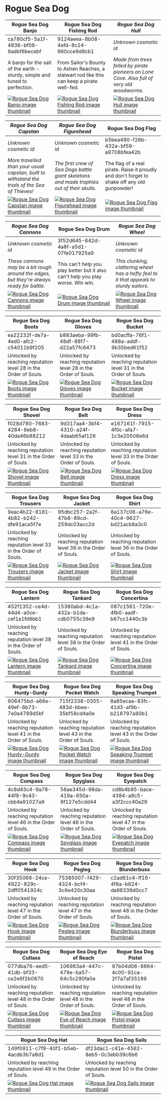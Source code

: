 # Rogue Sea Dog

| Rogue Sea Dog Banjo | Rogue Sea Dog Fishing Rod | *Rogue Sea Dog Hull* |
| ------------------- | ------------------------- | -------------------- |
| ca780cf5-5a1f-4836-bf06-9adbf6becebf | 9124aeea-8b08-4efd-8c24-960cce9d8cb1 | *Unknown cosmetic id* |
| A banjo for the salt of the earth - sturdy, simple and tuned to perfection. | From Sailor's Bounty to Ashen Reaches, a stalwart rod like this can keep a pirate well-fed. | *Made from trees felled by pirate pioneers on Lone Cove. Also full of very old woodworms.* |
| [![Rogue Sea Dog Banjo image thumbnail](https://seaofthieves.wiki.gg/images/a/a3/Rogue_Sea_Dog_Banjo.png)](https://seaofthieves.wiki.gg/wiki/Rogue_Sea_Dog_Banjo) | [![Rogue Sea Dog Fishing Rod image thumbnail](https://seaofthieves.wiki.gg/images/e/e1/Rogue_Sea_Dog_Fishing_Rod.png)](https://seaofthieves.wiki.gg/wiki/Rogue_Sea_Dog_Fishing_Rod) | [![*Rogue Sea Dog Hull* image thumbnail](https://cdn.merciasquill.com/images/67035fed8ad30bf0035179c4)](https://seaofthieves.wiki.gg/wiki/Rogue_Sea_Dog_Hull) |

| *Rogue Sea Dog Capstan* | *Rogue Sea Dog Figurehead* | Rogue Sea Dog Flag |
| ----------------------- | -------------------------- | ------------------ |
| *Unknown cosmetic id* | *Unknown cosmetic id* | b5bea490-f26b-432a-bf59-a9708bfea42b |
| *More travelled than your usual capstan, built to withstand the trials of the Sea of Thieves!* | *The first crew of Sea Dogs battle giant skeletons and made trophies out of their skulls.* | The flag of a real pirate. Raise it proudly and don't forget to shake off any old gunpowder! |
| [![*Rogue Sea Dog Capstan* image thumbnail](https://cdn.merciasquill.com/images/67035fed8ad30bf0035179c4)](https://seaofthieves.wiki.gg/wiki/Rogue_Sea_Dog_Capstan) | [![*Rogue Sea Dog Figurehead* image thumbnail](https://cdn.merciasquill.com/images/67035fed8ad30bf0035179c4)](https://seaofthieves.wiki.gg/wiki/Rogue_Sea_Dog_Figurehead) | [![Rogue Sea Dog Flag image thumbnail](https://seaofthieves.wiki.gg/images/5/58/Rogue_Sea_Dog_Flag.png)](https://seaofthieves.wiki.gg/wiki/Rogue_Sea_Dog_Flag) |

| *Rogue Sea Dog Cannons* | Rogue Sea Dog Drum | *Rogue Sea Dog Wheel* |
| ----------------------- | ------------------ | --------------------- |
| *Unknown cosmetic id* | 3f52d645-642d-4a8f-a5d1-07fe017925a9 | *Unknown cosmetic id* |
| *These cannons may be a bit rough around the edges, but they're always ready for battle.* | This can't help you play better but it also can't help you play worse. Win win. | *This clunking, clattering wheel has a hefty feel to it that appeals to sturdy sailors.* |
| [![*Rogue Sea Dog Cannons* image thumbnail](https://cdn.merciasquill.com/images/67035fed8ad30bf0035179c4)](https://seaofthieves.wiki.gg/wiki/Rogue_Sea_Dog_Cannons) | [![Rogue Sea Dog Drum image thumbnail](https://seaofthieves.wiki.gg/images/2/29/Rogue_Sea_Dog_Drum.png)](https://seaofthieves.wiki.gg/wiki/Rogue_Sea_Dog_Drum) | [![*Rogue Sea Dog Wheel* image thumbnail](https://cdn.merciasquill.com/images/67035fed8ad30bf0035179c4)](https://seaofthieves.wiki.gg/wiki/Rogue_Sea_Dog_Wheel) |

| Rogue Sea Dog Boots | Rogue Sea Dog Gloves | Rogue Sea Dog Bucket |
| ------------------- | -------------------- | -------------------- |
| ea22232f-de7a-4ed0-afc2-c54011b9f205 | b883aeba-99fb-48df-88f7-d22a57fc6473 | bd0acffa-76f1-488a-addf-9b35bed61f52 |
| Unlocked by reaching reputation level 28 in the Order of Souls. | Unlocked by reaching reputation level 28 in the Order of Souls. | Unlocked by reaching reputation level 31 in the Order of Souls. |
| [![Rogue Sea Dog Boots image thumbnail](https://seaofthieves.wiki.gg/images/d/df/Rogue_Sea_Dog_Boots.png)](https://seaofthieves.wiki.gg/wiki/Rogue_Sea_Dog_Boots) | [![Rogue Sea Dog Gloves image thumbnail](https://seaofthieves.wiki.gg/images/f/f2/Rogue_Sea_Dog_Gloves.png)](https://seaofthieves.wiki.gg/wiki/Rogue_Sea_Dog_Gloves) | [![Rogue Sea Dog Bucket image thumbnail](https://seaofthieves.wiki.gg/images/f/f6/Rogue_Sea_Dog_Bucket.png)](https://seaofthieves.wiki.gg/wiki/Rogue_Sea_Dog_Bucket) |

| Rogue Sea Dog Shovel | Rogue Sea Dog Belt | Rogue Sea Dog Dress |
| -------------------- | ------------------ | ------------------- |
| f028d780-7683-4284-8eb8-40da46b88212 | 9d317aa4-3bf4-4310-a24f-4daab65af126 | e167161f-7915-4f0c-afa7-1c3e20508e6d |
| Unlocked by reaching reputation level 31 in the Order of Souls. | Unlocked by reaching reputation level 33 in the Order of Souls. | Unlocked by reaching reputation level 33 in the Order of Souls. |
| [![Rogue Sea Dog Shovel image thumbnail](https://seaofthieves.wiki.gg/images/2/2d/Rogue_Sea_Dog_Shovel.png)](https://seaofthieves.wiki.gg/wiki/Rogue_Sea_Dog_Shovel) | [![Rogue Sea Dog Belt image thumbnail](https://seaofthieves.wiki.gg/images/b/ba/Rogue_Sea_Dog_Belt.png)](https://seaofthieves.wiki.gg/wiki/Rogue_Sea_Dog_Belt) | [![Rogue Sea Dog Dress image thumbnail](https://seaofthieves.wiki.gg/images/9/94/Rogue_Sea_Dog_Dress.png)](https://seaofthieves.wiki.gg/wiki/Rogue_Sea_Dog_Dress) |

| Rogue Sea Dog Trousers | Rogue Sea Dog Jacket | Rogue Sea Dog Shirt |
| ---------------------- | -------------------- | ------------------- |
| 9eac4b22-8181-4b82-b242-dfe91aca5f7e | 95dbc257-2a2f-47b8-89cd-259dc03acc2d | 8a137c06-a76e-40c4-9627-bd21acb8a3c0 |
| Unlocked by reaching reputation level 33 in the Order of Souls. | Unlocked by reaching reputation level 36 in the Order of Souls. | Unlocked by reaching reputation level 36 in the Order of Souls. |
| [![Rogue Sea Dog Trousers image thumbnail](https://seaofthieves.wiki.gg/images/9/94/Rogue_Sea_Dog_Trousers.png)](https://seaofthieves.wiki.gg/wiki/Rogue_Sea_Dog_Trousers) | [![Rogue Sea Dog Jacket image thumbnail](https://seaofthieves.wiki.gg/images/c/c0/Rogue_Sea_Dog_Jacket.png)](https://seaofthieves.wiki.gg/wiki/Rogue_Sea_Dog_Jacket) | [![Rogue Sea Dog Shirt image thumbnail](https://seaofthieves.wiki.gg/images/0/0a/Rogue_Sea_Dog_Shirt.png)](https://seaofthieves.wiki.gg/wiki/Rogue_Sea_Dog_Shirt) |

| Rogue Sea Dog Lantern | Rogue Sea Dog Tankard | Rogue Sea Dog Concertina |
| --------------------- | --------------------- | ------------------------ |
| 452f1352-ce4d-44d4-a0ce-cef1a1fd8bb1 | 15380abd-4c1a-432a-b1da-cdb0755c39e9 | 087c1561-720e-4fb0-aadf-b67cc1440c3b |
| Unlocked by reaching reputation level 38 in the Order of Souls. | Unlocked by reaching reputation level 38 in the Order of Souls. | Unlocked by reaching reputation level 41 in the Order of Souls. |
| [![Rogue Sea Dog Lantern image thumbnail](https://seaofthieves.wiki.gg/images/c/ce/Rogue_Sea_Dog_Lantern.png)](https://seaofthieves.wiki.gg/wiki/Rogue_Sea_Dog_Lantern) | [![Rogue Sea Dog Tankard image thumbnail](https://seaofthieves.wiki.gg/images/5/5b/Rogue_Sea_Dog_Tankard.png)](https://seaofthieves.wiki.gg/wiki/Rogue_Sea_Dog_Tankard) | [![Rogue Sea Dog Concertina image thumbnail](https://seaofthieves.wiki.gg/images/6/6b/Rogue_Sea_Dog_Concertina.png)](https://seaofthieves.wiki.gg/wiki/Rogue_Sea_Dog_Concertina) |

| Rogue Sea Dog Hurdy-Gurdy | Rogue Sea Dog Pocket Watch | Rogue Sea Dog Speaking Trumpet |
| ------------------------- | -------------------------- | ------------------------------ |
| 906475bd-a66e-49ef-8b73-7e0a4789d5bf | 715f2338-0355-483d-bbee-35bf58cd4a0e | 8a85ecaa-83fc-41d3-af9b-b218797a80b1 |
| Unlocked by reaching reputation level 41 in the Order of Souls. | Unlocked by reaching reputation level 43 in the Order of Souls. | Unlocked by reaching reputation level 43 in the Order of Souls. |
| [![Rogue Sea Dog Hurdy-Gurdy image thumbnail](https://seaofthieves.wiki.gg/images/1/1b/Rogue_Sea_Dog_Hurdy-Gurdy.png)](https://seaofthieves.wiki.gg/wiki/Rogue_Sea_Dog_Hurdy-Gurdy) | [![Rogue Sea Dog Pocket Watch image thumbnail](https://seaofthieves.wiki.gg/images/d/dd/Rogue_Sea_Dog_Pocket_Watch.png)](https://seaofthieves.wiki.gg/wiki/Rogue_Sea_Dog_Pocket_Watch) | [![Rogue Sea Dog Speaking Trumpet image thumbnail](https://seaofthieves.wiki.gg/images/1/11/Rogue_Sea_Dog_Speaking_Trumpet.png)](https://seaofthieves.wiki.gg/wiki/Rogue_Sea_Dog_Speaking_Trumpet) |

| Rogue Sea Dog Compass | Rogue Sea Dog Spyglass | Rogue Sea Dog Eyepatch |
| --------------------- | ---------------------- | ---------------------- |
| 4c8d43c4-9a78-44f8-9c43-cbb4a91027a9 | 56ae345d-98da-419a-850a-9f127e5cdd44 | cd8b4b95-bace-4384-a8c5-a3f2ccc40a29 |
| Unlocked by reaching reputation level 46 in the Order of Souls. | Unlocked by reaching reputation level 46 in the Order of Souls. | Unlocked by reaching reputation level 47 in the Order of Souls. |
| [![Rogue Sea Dog Compass image thumbnail](https://seaofthieves.wiki.gg/images/f/f0/Rogue_Sea_Dog_Compass.png)](https://seaofthieves.wiki.gg/wiki/Rogue_Sea_Dog_Compass) | [![Rogue Sea Dog Spyglass image thumbnail](https://seaofthieves.wiki.gg/images/6/61/Rogue_Sea_Dog_Spyglass.png)](https://seaofthieves.wiki.gg/wiki/Rogue_Sea_Dog_Spyglass) | [![Rogue Sea Dog Eyepatch image thumbnail](https://seaofthieves.wiki.gg/images/7/7a/Rogue_Sea_Dog_Eyepatch.png)](https://seaofthieves.wiki.gg/wiki/Rogue_Sea_Dog_Eyepatch) |

| Rogue Sea Dog Hook | Rogue Sea Dog Pegleg | Rogue Sea Dog Blunderbuss |
| ------------------ | -------------------- | ------------------------- |
| 30f35068-24ce-4922-829c-2dff0541924c | 75385007-f429-4324-bcf4-3c9e420c30aa | c2ad61c4-ff16-4f6a-b824-da98339d0cc7 |
| Unlocked by reaching reputation level 47 in the Order of Souls. | Unlocked by reaching reputation level 47 in the Order of Souls. | Unlocked by reaching reputation level 48 in the Order of Souls. |
| [![Rogue Sea Dog Hook image thumbnail](https://seaofthieves.wiki.gg/images/1/1c/Rogue_Sea_Dog_Hook.png)](https://seaofthieves.wiki.gg/wiki/Rogue_Sea_Dog_Hook) | [![Rogue Sea Dog Pegleg image thumbnail](https://seaofthieves.wiki.gg/images/b/be/Rogue_Sea_Dog_Pegleg.png)](https://seaofthieves.wiki.gg/wiki/Rogue_Sea_Dog_Pegleg) | [![Rogue Sea Dog Blunderbuss image thumbnail](https://seaofthieves.wiki.gg/images/5/54/Rogue_Sea_Dog_Blunderbuss.png)](https://seaofthieves.wiki.gg/wiki/Rogue_Sea_Dog_Blunderbuss) |

| Rogue Sea Dog Cutlass | Rogue Sea Dog Eye of Reach | Rogue Sea Dog Pistol |
| --------------------- | -------------------------- | -------------------- |
| 077dba76-eed5-41db-bf33-ce2e6f2b0870 | 106983a4-447c-479e-ba57-64c5c290fa0e | 97b04d06-8864-4c00-91ca-2f7a7af35189 |
| Unlocked by reaching reputation level 48 in the Order of Souls. | Unlocked by reaching reputation level 48 in the Order of Souls. | Unlocked by reaching reputation level 48 in the Order of Souls. |
| [![Rogue Sea Dog Cutlass image thumbnail](https://seaofthieves.wiki.gg/images/d/d2/Rogue_Sea_Dog_Cutlass.png)](https://seaofthieves.wiki.gg/wiki/Rogue_Sea_Dog_Cutlass) | [![Rogue Sea Dog Eye of Reach image thumbnail](https://seaofthieves.wiki.gg/images/5/5f/Rogue_Sea_Dog_Eye_of_Reach.png)](https://seaofthieves.wiki.gg/wiki/Rogue_Sea_Dog_Eye_of_Reach) | [![Rogue Sea Dog Pistol image thumbnail](https://seaofthieves.wiki.gg/images/2/26/Rogue_Sea_Dog_Pistol.png)](https://seaofthieves.wiki.gg/wiki/Rogue_Sea_Dog_Pistol) |

| Rogue Sea Dog Hat | Rogue Sea Dog Sails |
| ----------------- | ------------------- |
| 149f0911-c7f9-40f1-b5eb-4acdb3b7a8d1 | df23dac1-c41e-4562-8eb5-0c3ebb39c6b6 |
| Unlocked by reaching reputation level 49 in the Order of Souls. | Unlocked by reaching reputation level 50 in the Order of Souls. |
| [![Rogue Sea Dog Hat image thumbnail](https://seaofthieves.wiki.gg/images/b/ba/Rogue_Sea_Dog_Hat.png)](https://seaofthieves.wiki.gg/wiki/Rogue_Sea_Dog_Hat) | [![Rogue Sea Dog Sails image thumbnail](https://seaofthieves.wiki.gg/images/5/57/Rogue_Sea_Dog_Sails.png)](https://seaofthieves.wiki.gg/wiki/Rogue_Sea_Dog_Sails) |
